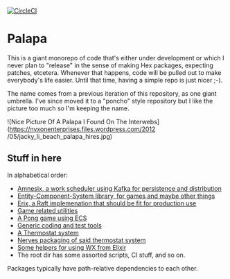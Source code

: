 [![CircleCI](https://circleci.com/gh/cdegroot/palapa.svg?style=svg)](https://circleci.com/gh/cdegroot/palapa)

# Palapa

This is a giant monorepo of code that's either under development or 
which I never plan to "release" in the sense of making Hex packages, 
expecting patches, etcetera. Whenever that happens, code will be 
pulled out to make everybody's life easier. Until that time, having
a simple repo is just nicer ;-). 

The name comes from a previous iteration of this repository, as one
giant umbrella. I've since moved it to a "poncho" style repository
but I like the picture too much so I'm keeping the name. 

![Nice Picture Of A Palapa I Found On The Interwebs](https://nyxonenterprises.files.wordpress.com/2012
/05/jacky_li_beach_palapa_hires.jpg)


## Stuff in here

In alphabetical order:

* [Amnesix, a work scheduler using Kafka for persistence and distribution](amnesix)
* [Entity-Component-System library, for games and maybe other things](ecs)
* [Erix, a Raft implemenation that should be fit for production use](erix)
* [Game related utilities](exgame)
* [A Pong game using ECS](pong)
* [Generic coding and test tools](simpler)
* [A Thermostat system](tim)
* [Nerves packaging of said thermostat system](tim_nerves)
* [Some helpers for using WX from Elixir](wxex)
* The root dir has some assorted scripts, CI stuff, and so on.

Packages typically have path-relative dependencies to each other.
